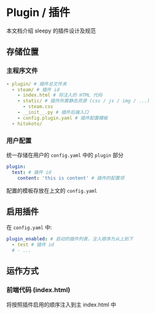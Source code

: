 # Plugin / 插件

本文档介绍 sleepy 的插件设计及规范

## 存储位置

### 主程序文件

```yaml
- plugin/ # 插件总文件夹
  - steam/ # 插件 id
    - index.html # 将注入的 HTML 代码
    - static/ # 插件所需静态资源 (css / js / img / ...)
      - steam.css
    - __init__.py # 插件后端入口
    - config.plugin.yaml # 插件配置模板
  - hitokoto/
```

### 用户配置

统一存储在用户的 `config.yaml` 中的 `plugin` 部分

```yaml
plugin:
  test: # 插件 id
    content: 'this is content' # 插件的配置项
```

配置的模板存放在上文的 `config.yaml`

## 启用插件

在 `config.yaml` 中:

```yaml
plugin_enabled: # 启动的插件列表，注入顺序为从上到下
  - test # 插件 id
  # - ...
```

## 运作方式

### 前端代码 (index.html)

将按照插件启用的顺序注入到主 index.html 中